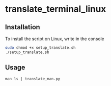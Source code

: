 # translate_terminal_linux

## Installation

To install the script on Linux, write in the console

```bash
sudo chmod +x setup_translate.sh
./setup_translate.sh
```

## Usage

```
man ls | translate_man.py
```
